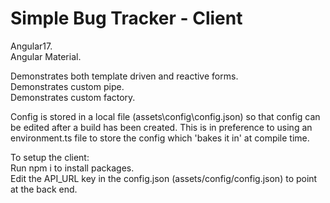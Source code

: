 # Simple Bug Tracker - Client  
  
Angular17.  
Angular Material. 
  
Demonstrates both template driven and reactive forms.  
Demonstrates custom pipe.  
Demonstrates custom factory.  
  
Config is stored in a local file (assets\config\config.json) so that config can be edited after a build has been created. This is in preference to using an environment.ts file to store the config which 'bakes it in' at compile time. 
  
To setup the client:  
Run npm i to install packages.  
Edit the API_URL key in the config.json (assets/config/config.json) to point at the back end.  
